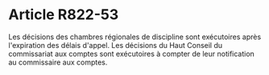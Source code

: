 # Article R822-53

Les décisions des chambres régionales de discipline sont exécutoires après l'expiration des délais d'appel.   Les décisions du Haut Conseil du commissariat aux comptes sont exécutoires à compter de leur notification au commissaire aux comptes.